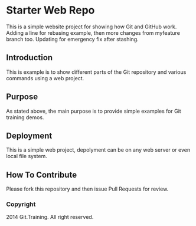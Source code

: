 # Starter Web Repo

This is a simple website project for showing how Git and GitHub work. Adding a line for rebasing example, then more changes from myfeature branch too. Updating for emergency fix after stashing.

## Introduction

This is example is to show different parts of the Git repository and various commands using a web project.

## Purpose

As stated above, the main purpose is to provide simple examples for Git training demos.

## Deployment

This is a simple web project, depolyment can be on any web server or even local file system.

## How To Contribute

Please fork this repository and then issue Pull Requests for review.

### Copyright

2014 Git.Training. All right reserved.